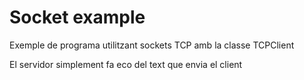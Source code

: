 # Socket example

Exemple de programa utilitzant sockets TCP amb la classe TCPClient

El servidor simplement fa eco del text que envia el client

